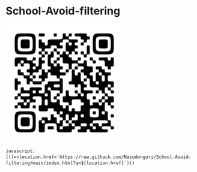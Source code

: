 # School-Avoid-filtering
![QRコード](qr.png)

    javascript:(()=>location.href=`https://raw.githack.com/Nasudonguri/School-Avoid-filtering/main/index.html?q=${location.href}`)()
